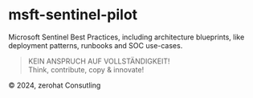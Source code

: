 # msft-sentinel-pilot

Microsoft Sentinel Best Practices, including architecture blueprints, like deployment patterns, runbooks and SOC use-cases.

> KEIN ANSPRUCH AUF VOLLSTÄNDIGKEIT! \
> Think, contribute, copy & innovate!

©️ 2024, zerohat Consutling
